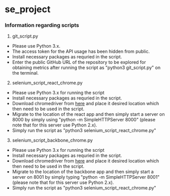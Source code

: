 # se_project

### Information regarding scripts
1. git_script.py
  - Please use Python 3.x.
  - The access token for the API usage has been hidden from public.
  - Install necessary packages as requried in the script.
  - Enter the public GitHub URL of the repository to be explored for obtaining metrics after running the script as "python3 git_script.py" on the terminal.
2. selenium_script_react_chrome.py
  - Please use Python 3.x for running the script
  - Install necessary packages as requried in the script.
  - Download chromedriver from [here](https://sites.google.com/a/chromium.org/chromedriver/downloads) and place it desired location which then need to be used in the script.
  - Migrate to the location of the react app and then simply start a server on 8000 by simply using "python -m SimpleHTTPServer 8000" (please note that for this server use Python 2.x).
  - Simply run the script as "python3 selenium_script_react_chrome.py"
3. selenium_script_backbone_chrome.py
  - Please use Python 3.x for running the script
  - Install necessary packages as requried in the script.
  - Download chromedriver from [here](https://sites.google.com/a/chromium.org/chromedriver/downloads) and place it desired location which then need to be used in the script.
  - Migrate to the location of the backbone app and then simply start a server on 8001 by simply typing "python -m SimpleHTTPServer 8001" (please note that for this server use Python 2.x).
  - Simply run the script as "python3 selenium_script_react_chrome.py"

